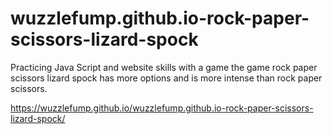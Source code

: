 # wuzzlefump.github.io-rock-paper-scissors-lizard-spock
Practicing Java Script and website skills with a game
the game rock paper scissors lizard spock has more options and is more intense than rock paper scissors.

https://wuzzlefump.github.io/wuzzlefump.github.io-rock-paper-scissors-lizard-spock/